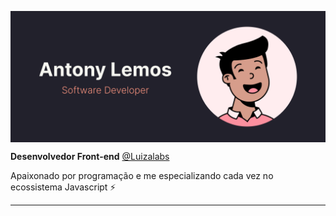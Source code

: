 <p align="center">
  <a href="https://www.linkedin.com/in/antonylemos/">
    <img align="center" src="background.png" />
  </a>
</p>

**Desenvolvedor Front-end** [@Luizalabs](https://www.linkedin.com/company/luizalabs)

Apaixonado por programação e me especializando cada vez no ecossistema Javascript ⚡

---
